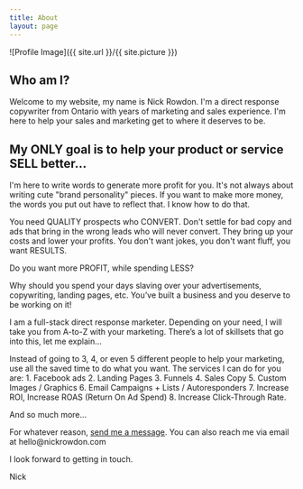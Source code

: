 ```yaml
---
title: About
layout: page
---
```

![Profile Image]({{ site.url }}/{{ site.picture }})

<h2>Who am I?</h2>

<p>Welcome to my website, my name is Nick Rowdon. I'm a direct response copywriter from Ontario with years of marketing and sales experience. I'm here to help your sales and marketing get to where it deserves to be.</p>

<h2><span class="evidence">My ONLY goal is to help your product or service SELL better...</span></h2>

<p>I'm here to write words to generate more profit for you. It's not always about writing cute "brand personality" pieces. If you want to make more money, the words you put out have to reflect that. I know how to do that.</p>

<p>You need QUALITY prospects who CONVERT. Don't settle for bad copy and ads that bring in the wrong leads who will never convert. They bring up your costs and lower your profits. You don't want jokes, you don't want fluff, you want RESULTS.</p>
<p>Do you want more PROFIT, while spending LESS?</p>
<p>Why should you spend your days slaving over your advertisements, copywriting, landing pages, etc. You’ve built a business and you deserve to be working on it!</p> 	

<p>I am a full-stack direct response marketer. Depending on your need, I will take you from A-to-Z with your marketing. There’s a lot of skillsets that go into this, let me explain…</p>
Instead of going to 3, 4, or even 5 different people to help your marketing, use all the saved time to do what you want. The services I can do for you are:
1.	Facebook ads
2.	Landing Pages
3.	Funnels
4.	Sales Copy
5.	Custom Images / Graphics
6.	Email Campaigns + Lists / Autoresponders
7.	Increase ROI, Increase ROAS (Return On Ad Spend)
8.	Increase Click-Through Rate.

<p>And so much more…</p>

<p>For whatever reason, <a href="{{ site.url }}/contact">send me a message</a>. You can also reach me via email at <span class="evidence">hello@nickrowdon.com</span></p>

<p>I look forward to getting in touch.</p>

<p>Nick</p>
